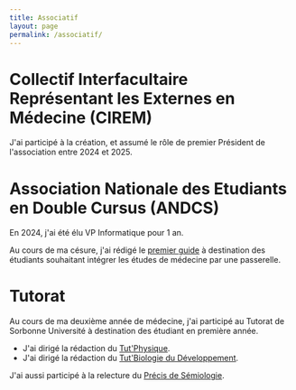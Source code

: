 ```yaml
---
title: Associatif
layout: page
permalink: /associatif/
---
```


# Collectif Interfacultaire Représentant les Externes en Médecine (CIREM)

J'ai participé à la création, et assumé le rôle de premier Président de l'association entre 2024 et 2025.

# Association Nationale des Etudiants en Double Cursus (ANDCS)

En 2024, j'ai été élu VP Informatique pour 1 an.

Au cours de ma césure, j'ai rédigé le [premier guide](https://drive.google.com/file/d/1U3fzQ03PvhDrn1-r40eI_vbGHE_kWImZ/view) à destination des étudiants souhaitant intégrer les études de médecine par une passerelle.

# Tutorat 

Au cours de ma deuxième année de médecine, j'ai participé au Tutorat de Sorbonne Université à destination des étudiant en première année.
- J'ai dirigé la rédaction du [Tut'Physique](https://drive.google.com/file/d/17VgBKymZdykhiSQzvBQEDLcgaoNamVCW/view).
- J'ai dirigé la rédaction du [Tut'Biologie du Développement](https://drive.google.com/file/d/17H-H5dqWLdVZrgsdDLH7bNZzYC9anwsS/view?usp=sharing).

J'ai aussi participé à la relecture du [Précis de Sémiologie](https://drive.google.com/file/d/12iiwAV0zl5QY4RWkEqwv3IU5uOHjA-m4/view).
